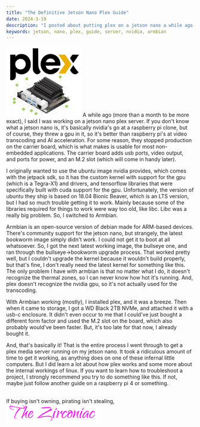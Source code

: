 ```yaml
---
title: "The Definitive Jetson Nano Plex Guide"
date: 2024-3-19
description: "I posted about putting plex on a jetson nano a while ago, so here's an actual description of the setup"
keywords: jetson, nano, plex, guide, server, nvidia, armbian
---
```

<img src="https://raw.githubusercontent.com/ZirconiaCubed3v2/ZirconiaCubed3v2.github.io/refs/heads/main/_images/2024-03-19-plex-jetson.png" alt="the plex logo above a jetson nano" width="40%">
A while ago (more than a month to be more exact), I said I was working on a jetson nano plex server. If you don't know what a jetson nano is, it's basically nvidia's go at a raspberry pi clone, but of course, they threw a gpu in it, so it's better than raspberry pi's at video transcoding and AI acceleration. For some reason, they stopped production on the carrier board, which is what makes is usable for most non-embedded applications. The carrier board adds usb ports, video output, and ports for power, and an M.2 slot (which will come in handy later).  
  
I originally wanted to use the ubuntu image nvidia provides, which comes with the jetpack sdk, so it has the custom kernel with support for the gpu (which is a Tegra-X1) and drivers, and tensorflow libraries that were specifically built with cuda support for the gpu. Unfortunately, the version of ubuntu they ship is based on 18.04 Bionic Beaver, which is an LTS version, but I had so much trouble getting it to work. Mainly because some of the libraries required for things to work were way too old, like libc. Libc was a really big problem. So, I switched to Armbian.  
  
Armbian is an open-source version of debian made for ARM-based devices. There's community support for the jetson nano, but strangely, the latest bookworm image simply didn't work. I could not get it to boot at all whatsoever. So, I got the next latest working image, the bullseye one, and ran through the bullseye->bookworm upgrade process. That worked pretty well, but I couldn't upgrade the kernel because it wouldn't build properly, but that's fine, I don't really need the latest kernel for something like this. The only problem I have with armbian is that no matter what I do, it doesn't recognize the thermal zones, so I can never know how hot it's running. And, plex doesn't recognize the nvidia gpu, so it's not actually used for the transcoding.  
  
With Armbian working (mostly), I installed plex, and it was a breeze. Then when it came to storage, I got a WD Black 2TB NVMe, and attached it with a usb-c enclosure. It didn't even occur to me that I could've just bought a different form factor and used the M.2 slot on the board, which also probably would've been faster. But, it's too late for that now, I already bought it.  
  
And, that's basically it! That is the entire process I went through to get a plex media server running on my jetson nano. It took a ridiculous amount of time to get it working, as anything does on one of these infernal little computers. But I did learn a lot about how plex works and some more about the internal workings of linux. If you want to learn how to troubleshoot a project, I strongly recommend you try to do something like this. If not, maybe just follow another guide on a raspberry pi 4 or something.
&nbsp;  
&nbsp;  

If buying isn't owning, pirating isn't stealing,    
<img src="https://github.com/ZirconiaCubed3v2/ZirconiaCubed3v2.github.io/blob/main/_images/sig.png?raw=true" alt="signature" style="width:250px;"/>
